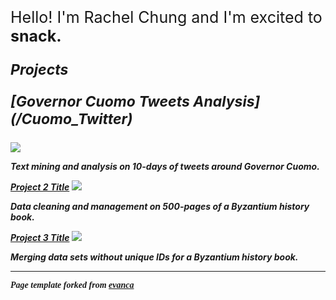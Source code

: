 
<p style="font-size:25px;">Hello! I'm Rachel Chung and I'm excited to <b> snack. <b> </p>

 <p style="font-size:23px;"> <i> Projects  <i> </p>

 <p style="font-size:23px;"> [Governor Cuomo Tweets Analysis](/Cuomo_Twitter) </p>
<img src="images/dummy_thumbnail.jpg?raw=true"/>

Text mining and analysis on 10-days of tweets around Governor Cuomo.

[Project 2 Title](/TL_Cleaning)
<img src="images/dummy_thumbnail.jpg?raw=true"/>

Data cleaning and management on 500-pages of a Byzantium history book.

[Project 3 Title](/TL_Other)
<img src="images/dummy_thumbnail.jpg?raw=true"/>

Merging data sets without unique IDs for a Byzantium history book.

---
<p style="font-size:14px; font-family: Verdana">Page template forked from <a href="https://github.com/evanca/quick-portfolio">evanca</a></p>
<!-- Remove above link if you don't want to attibute -->
